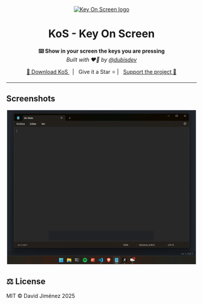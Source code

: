 <p align="center">
  <a href="https://github.com/dubisdev/key-on-screen">
    <img
        width="128px"
        alt="Key On Screen logo"
        src="./assets/icon.png"
    />
  </a>
</p>

<h1 align="center">KoS - Key On Screen</h1>

<p align="center">
  <strong>⌨️ Show in your screen the keys you are pressing</strong>
  <br/>
  <i>Built with ❤️‍🔥 by <a href="https://github.com/dubisdev">@dubisdev</a></i>
</p>

<p align="center">
  <a href="https://github.com/dubisdev/key-on-screen/releases/latest">
    🔗 Download KoS
  </a>
    &nbsp; | &nbsp; Give it a Star ⭐ | &nbsp;
    <a href="https://www.buymeacoffee.com/dubisdev">Support the project 🤝</a>
</p>

<hr />

## Screenshots

<p align="center">
    <img
        alt="KoS gif"
        src="./assets/animation.gif"
        width="500px" />

<!-- <p align="center">
    <img
        alt=""
        width="450px"
        src=""
    />
    <img
        alt=""
        width="450px"
        src=""
    />
</p> -->

<!-- ## ⬇️ Installation

⚠️ KoS is not signed for now, so you might deal with Windows defender.

Once downloaded, go to your downloads folder and click on the executable.

When Windows defender pops up:

1. Select "More info"
2. Then "Run anyway" -->

<!-- Be sure you download KoS from the [official release link]() -->

## ⚖️ License

MIT © David Jiménez 2025
